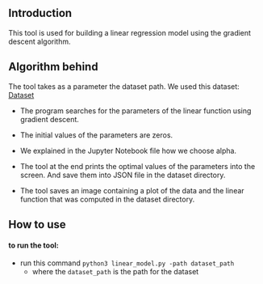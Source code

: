 ## Introduction

This tool is used for building a linear regression model using the gradient descent algorithm.

## Algorithm behind

The tool takes as a parameter the dataset path. We used this dataset:
[Dataset](https://college.cengage.com/mathematics/brase/understandable_statistics/7e/students/datasets/slr/frames/slr06.html)

- The program searches for the parameters of the linear function using gradient descent.

- The initial values of the parameters are zeros.

- We explained in the Jupyter Notebook file how we choose alpha.

- The tool at the end prints the optimal values of the parameters into the screen. And save them into JSON file in the dataset directory.

- The tool saves an image containing a plot of the data and the linear function that was computed in the dataset directory.

## How to use

#### to run the tool:

- run this command `python3 linear_model.py -path dataset_path`
  - where the `dataset_path` is the path for the dataset
